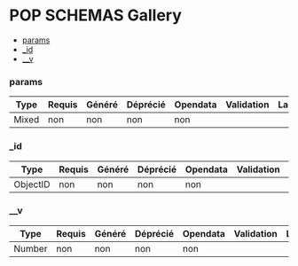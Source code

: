 # POP SCHEMAS Gallery

- [params](/apps/api/doc/Gallery.md#params)
- [_id](/apps/api/doc/Gallery.md#_id)
- [__v](/apps/api/doc/Gallery.md#__v)
### params





|Type|Requis|Généré|Déprécié|Opendata|Validation|Label|
|----|------|------|------|--------|----------|-----|
|Mixed|non|non|non|non|||

### _id





|Type|Requis|Généré|Déprécié|Opendata|Validation|Label|
|----|------|------|------|--------|----------|-----|
|ObjectID|non|non|non|non|||

### __v





|Type|Requis|Généré|Déprécié|Opendata|Validation|Label|
|----|------|------|------|--------|----------|-----|
|Number|non|non|non|non|||
